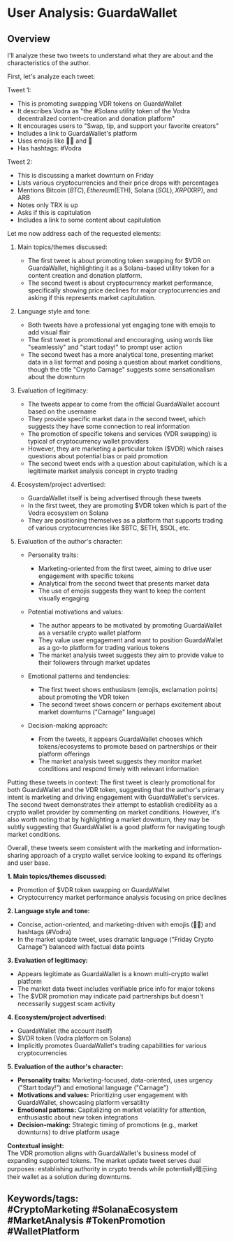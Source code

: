 # User Analysis: GuardaWallet

## Overview

<think>
I'll analyze these two tweets to understand what they are about and the characteristics of the author.

First, let's analyze each tweet:

Tweet 1:
- This is promoting swapping VDR tokens on GuardaWallet
- It describes Vodra as "the #Solana utility token of the Vodra decentralized content-creation and donation platform"
- It encourages users to "Swap, tip, and support your favorite creators"
- Includes a link to GuardaWallet's platform
- Uses emojis like 💸✨ and 🔗
- Has hashtags: #Vodra

Tweet 2:
- This is discussing a market downturn on Friday
- Lists various cryptocurrencies and their price drops with percentages
- Mentions Bitcoin ($BTC), Ethereum ($ETH), Solana ($SOL), XRP ($XRP), and ARB
- Notes only TRX is up
- Asks if this is capitulation
- Includes a link to some content about capitulation

Let me now address each of the requested elements:

1. Main topics/themes discussed:
   - The first tweet is about promoting token swapping for $VDR on GuardaWallet, highlighting it as a Solana-based utility token for a content creation and donation platform.
   - The second tweet is about cryptocurrency market performance, specifically showing price declines for major cryptocurrencies and asking if this represents market capitulation.

2. Language style and tone:
   - Both tweets have a professional yet engaging tone with emojis to add visual flair
   - The first tweet is promotional and encouraging, using words like "seamlessly" and "start today!" to prompt user action
   - The second tweet has a more analytical tone, presenting market data in a list format and posing a question about market conditions, though the title "Crypto Carnage" suggests some sensationalism about the downturn

3. Evaluation of legitimacy:
   - The tweets appear to come from the official GuardaWallet account based on the username
   - They provide specific market data in the second tweet, which suggests they have some connection to real information
   - The promotion of specific tokens and services (VDR swapping) is typical of cryptocurrency wallet providers
   - However, they are marketing a particular token ($VDR) which raises questions about potential bias or paid promotion
   - The second tweet ends with a question about capitulation, which is a legitimate market analysis concept in crypto trading

4. Ecosystem/project advertised:
   - GuardaWallet itself is being advertised through these tweets
   - In the first tweet, they are promoting $VDR token which is part of the Vodra ecosystem on Solana
   - They are positioning themselves as a platform that supports trading of various cryptocurrencies like $BTC, $ETH, $SOL, etc.

5. Evaluation of the author's character:

   - Personality traits: 
     - Marketing-oriented from the first tweet, aiming to drive user engagement with specific tokens
     - Analytical from the second tweet that presents market data
     - The use of emojis suggests they want to keep the content visually engaging

   - Potential motivations and values:
     - The author appears to be motivated by promoting GuardaWallet as a versatile crypto wallet platform
     - They value user engagement and want to position GuardaWallet as a go-to platform for trading various tokens
     - The market analysis tweet suggests they aim to provide value to their followers through market updates

   - Emotional patterns and tendencies:
     - The first tweet shows enthusiasm (emojis, exclamation points) about promoting the VDR token
     - The second tweet shows concern or perhaps excitement about market downturns ("Carnage" language)

   - Decision-making approach:
     - From the tweets, it appears GuardaWallet chooses which tokens/ecosystems to promote based on partnerships or their platform offerings
     - The market analysis tweet suggests they monitor market conditions and respond timely with relevant information

Putting these tweets in context:
The first tweet is clearly promotional for both GuardaWallet and the VDR token, suggesting that the author's primary intent is marketing and driving engagement with GuardaWallet's services. The second tweet demonstrates their attempt to establish credibility as a crypto wallet provider by commenting on market conditions. However, it's also worth noting that by highlighting a market downturn, they may be subtly suggesting that GuardaWallet is a good platform for navigating tough market conditions.

Overall, these tweets seem consistent with the marketing and information-sharing approach of a crypto wallet service looking to expand its offerings and user base.
</think>

**1. Main topics/themes discussed:**  
- Promotion of $VDR token swapping on GuardaWallet  
- Cryptocurrency market performance analysis focusing on price declines  

**2. Language style and tone:**  
- Concise, action-oriented, and marketing-driven with emojis (💸✨) and hashtags (#Vodra)  
- In the market update tweet, uses dramatic language ("Friday Crypto Carnage") balanced with factual data points  

**3. Evaluation of legitimacy:**  
- Appears legitimate as GuardaWallet is a known multi-crypto wallet platform  
- The market data tweet includes verifiable price info for major tokens  
- The $VDR promotion may indicate paid partnerships but doesn't necessarily suggest scam activity  

**4. Ecosystem/project advertised:**  
- GuardaWallet (the account itself)  
- $VDR token (Vodra platform on Solana)  
- Implicitly promotes GuardaWallet's trading capabilities for various cryptocurrencies  

**5. Evaluation of the author's character:**  
- **Personality traits:** Marketing-focused, data-oriented, uses urgency ("Start today!") and emotional language ("Carnage")  
- **Motivations and values:** Prioritizing user engagement with GuardaWallet, showcasing platform versatility  
- **Emotional patterns:** Capitalizing on market volatility for attention, enthusiastic about new token integrations  
- **Decision-making:** Strategic timing of promotions (e.g., market downturns) to drive platform usage  

**Contextual insight:**  
The VDR promotion aligns with GuardaWallet's business model of expanding supported tokens. The market update tweet serves dual purposes: establishing authority in crypto trends while potentially暗示ing their wallet as a solution during downturns.  

**Keywords/tags:**  
#CryptoMarketing #SolanaEcosystem #MarketAnalysis #TokenPromotion #WalletPlatform
---
